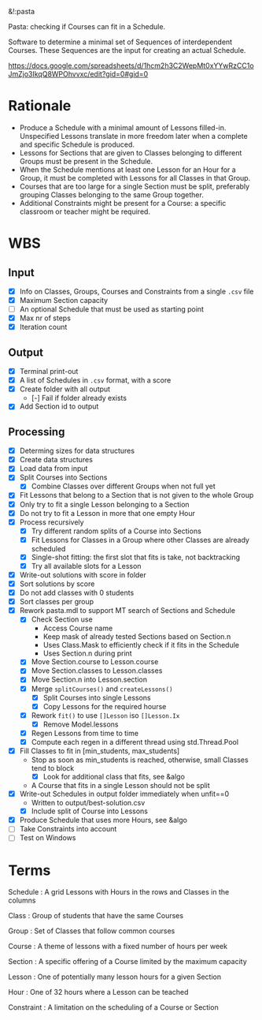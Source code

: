 &!:pasta

Pasta: checking if Courses can fit in a Schedule.

Software to determine a minimal set of Sequences of interdependent Courses. These Sequences are the input for creating an actual Schedule.

https://docs.google.com/spreadsheets/d/1hcm2h3C2WepMt0xYYwRzCC1oJmZjo3IkqQ8WPOhvvxc/edit?gid=0#gid=0

# Rationale
- Produce a Schedule with a minimal amount of Lessons filled-in. Unspecified Lessons translate in more freedom later when a complete and specific Schedule is produced.
- Lessons for Sections that are given to Classes belonging to different Groups must be present in the Schedule.
- When the Schedule mentions at least one Lesson for an Hour for a Group, it must be completed with Lessons for all Classes in that Group.
- Courses that are too large for a single Section must be split, preferably grouping Classes belonging to the same Group together.
- Additional Constraints might be present for a Course: a specific classroom or teacher might be required.

# WBS
## Input
- [x] Info on Classes, Groups, Courses and Constraints from a single `.csv` file
- [x] Maximum Section capacity
- [ ] An optional Schedule that must be used as starting point
- [x] Max nr of steps
- [x] Iteration count
## Output
- [x] Terminal print-out
- [x] A list of Schedules in `.csv` format, with a score
- [x] Create folder with all output
	- [-] Fail if folder already exists
- [x] Add Section id to output
## Processing
- [x] Determing sizes for data structures
- [x] Create data structures
- [x] Load data from input
- [x] Split Courses into Sections
	- [x] Combine Classes over different Groups when not full yet
- [x] Fit Lessons that belong to a Section that is not given to the whole Group
- [x] Only try to fit a single Lesson belonging to a Section
- [x] Do not try to fit a Lesson in more that one empty Hour
- [x] Process recursively
	- [x] Try different random splits of a Course into Sections
	- [x] Fit Lessons for Classes in a Group where other Classes are already scheduled
	- [x] Single-shot fitting: the first slot that fits is take, not backtracking
	- [x] Try all available slots for a Lesson
- [x] Write-out solutions with score in folder
- [x] Sort solutions by score
- [x] Do not add classes with 0 students
- [x] Sort classes per group
- [x] Rework pasta.mdl to support MT search of Sections and Schedule
	- [x] Check Section use
		- Access Course name
		- Keep mask of already tested Sections based on Section.n
		- Uses Class.Mask to efficiently check if it fits in the Schedule
		- Uses Section.n during print
	- [x] Move Section.course to Lesson.course
	- [x] Move Section.classes to Lesson.classes
	- [x] Move Section.n into Lesson.section
	- [x] Merge `splitCourses()` and `createLessons()`
		- [x] Split Courses into single Lessons
		- [x] Copy Lessons for the required hourse
	- [x] Rework `fit()` to use `[]Lesson` iso `[]Lesson.Ix`
		- [x] Remove Model.lessons
	- [x] Regen Lessons from time to time
	- [x] Compute each regen in a different thread using std.Thread.Pool
- [x] Fill Classes to fit in [min_students, max_students]
	- Stop as soon as min_students is reached, otherwise, small Classes tend to block
		- [x] Look for additional class that fits, see &algo
	- A Course that fits in a single Lesson should not be split
- [x] Write-out Schedules in output folder immediately when unfit==0
	- Written to output/best-solution.csv
	- [x] Include split of Course into Lessons
- [x] Produce Schedule that uses more Hours, see &algo
- [ ] Take Constraints into account
- [ ] Test on Windows

# Terms

Schedule
: A grid Lessons with Hours in the rows and Classes in the columns

Class
: Group of students that have the same Courses

Group
: Set of Classes that follow common courses

Course
: A theme of lessons with a fixed number of hours per week

Section
: A specific offering of a Course limited by the maximum capacity

Lesson
: One of potentially many lesson hours for a given Section

Hour
: One of 32 hours where a Lesson can be teached

Constraint
: A limitation on the scheduling of a Course or Section
